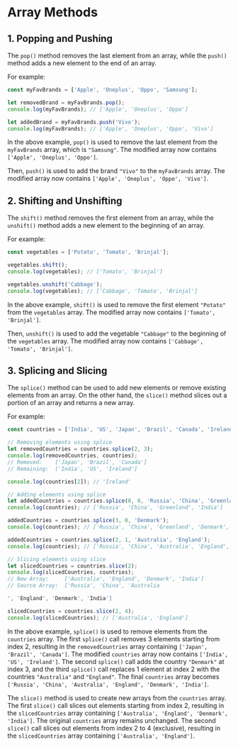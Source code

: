 # Array Methods


## 1. Popping and Pushing
The `pop()` method removes the last element from an array, while the `push()` method adds a new element to the end of an array.

For example:
```javascript
const myFavBrands = ['Apple', 'Oneplus', 'Oppo', 'Samsung'];

let removedBrand = myFavBrands.pop();
console.log(myFavBrands); // ['Apple', 'Oneplus', 'Oppo']

let addedBrand = myFavBrands.push('Vivo');
console.log(myFavBrands); // ['Apple', 'Oneplus', 'Oppo', 'Vivo']
```

In the above example, `pop()` is used to remove the last element from the `myFavBrands` array, which is `"Samsung"`. The modified array now contains `['Apple', 'Oneplus', 'Oppo']`.

Then, `push()` is used to add the brand `"Vivo"` to the `myFavBrands` array. The modified array now contains `['Apple', 'Oneplus', 'Oppo', 'Vivo']`.

## 2. Shifting and Unshifting
The `shift()` method removes the first element from an array, while the `unshift()` method adds a new element to the beginning of an array.

For example:
```javascript
const vegetables = ['Potato', 'Tomato', 'Brinjal'];

vegetables.shift();
console.log(vegetables); // ['Tomato', 'Brinjal']

vegetables.unshift('Cabbage');
console.log(vegetables); // ['Cabbage', 'Tomato', 'Brinjal']
```

In the above example, `shift()` is used to remove the first element `"Potato"` from the `vegetables` array. The modified array now contains `['Tomato', 'Brinjal']`.

Then, `unshift()` is used to add the vegetable `"Cabbage"` to the beginning of the `vegetables` array. The modified array now contains `['Cabbage', 'Tomato', 'Brinjal']`.


## 3. Splicing and Slicing
The `splice()` method can be used to add new elements or remove existing elements from an array. On the other hand, the `slice()` method slices out a portion of an array and returns a new array.

For example:
```javascript
const countries = ['India', 'US', 'Japan', 'Brazil', 'Canada', 'Ireland'];

// Removing elements using splice
let removedCountries = countries.splice(2, 3);
console.log(removedCountries, countries);
// Removed:    ['Japan', 'Brazil', 'Canada']
// Remaining:  ['India', 'US', 'Ireland']

console.log(countries[2]); // 'Ireland'

// Adding elements using splice
let addedCountries = countries.splice(0, 0, 'Russia', 'China', 'Greenland');
console.log(countries); // ['Russia', 'China', 'Greenland', 'India']

addedCountries = countries.splice(3, 0, 'Denmark');
console.log(countries); // ['Russia', 'China', 'Greenland', 'Denmark', 'India']

addedCountries = countries.splice(2, 1, 'Australia', 'England');
console.log(countries); // ['Russia', 'China', 'Australia', 'England', 'Denmark', 'India']

// Slicing elements using slice
let slicedCountries = countries.slice(2);
console.log(slicedCountries, countries);
// New Array:     ['Australia', 'England', 'Denmark', 'India']
// Source Array:  ['Russia', 'China', 'Australia

', 'England', 'Denmark', 'India']

slicedCountries = countries.slice(2, 4);
console.log(slicedCountries); // ['Australia', 'England']
```

In the above example, `splice()` is used to remove elements from the `countries` array. The first `splice()` call removes 3 elements starting from index 2, resulting in the `removedCountries` array containing `['Japan', 'Brazil', 'Canada']`. The modified `countries` array now contains `['India', 'US', 'Ireland']`. The second `splice()` call adds the country `"Denmark"` at index 3, and the third `splice()` call replaces 1 element at index 2 with the countries `"Australia"` and `"England"`. The final `countries` array becomes `['Russia', 'China', 'Australia', 'England', 'Denmark', 'India']`.

The `slice()` method is used to create new arrays from the `countries` array. The first `slice()` call slices out elements starting from index 2, resulting in the `slicedCountries` array containing `['Australia', 'England', 'Denmark', 'India']`. The original `countries` array remains unchanged. The second `slice()` call slices out elements from index 2 to 4 (exclusive), resulting in the `slicedCountries` array containing `['Australia', 'England']`.
